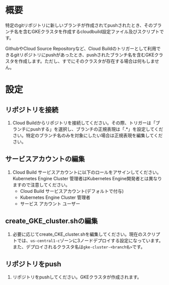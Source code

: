 # 概要
特定のgitリポジトリに新しいブランチが作成されてpushされたとき、そのブランチ名を含むGKEクラスタを作成するcloudbuild設定ファイル及びスクリプトです。

GithubやCloud Source Repositoryなど、Cloud Buildのトリガーとして利用できるgitリポジトリにpushがあったとき、pushされたブランチ名を含むGKEクラスタを作成します。ただし、すでにそのクラスタが存在する場合は何もしません。

# 設定
## リポジトリを接続
1. Cloud Buildからリポジトリを接続してください。その際、トリガーは「ブランチにpushする」を選択し、ブランチの正規表現は「.*」を設定してください。特定のブランチ名のみを対象にしたい場合は正規表現を編集してください。
## サービスアカウントの編集
1. Cloud Build サービスアカウントに以下のロールをアサインしてください。Kubernetes Engine Cluster 管理者はKubernetes Engine開発者とは異なりますので注意してください。
    * Cloud Build サービスアカウント(デフォルトで付与)
    * Kubernetes Engine Cluster 管理者
    * サービス アカウント ユーザー  
## create_GKE_cluster.shの編集
1. 必要に応じてcreate_CKE_cluster.shを編集してください。現在のスクリプトでは、`us-central1-c`ゾーンに3ノードデプロイする設定になっています。また、デプロイされるクラスタ名は`gke-cluster-<branch名>`です。
## リポジトリをpush
1. リポジトリをpushしてください。GKEクラスタが作成されます。